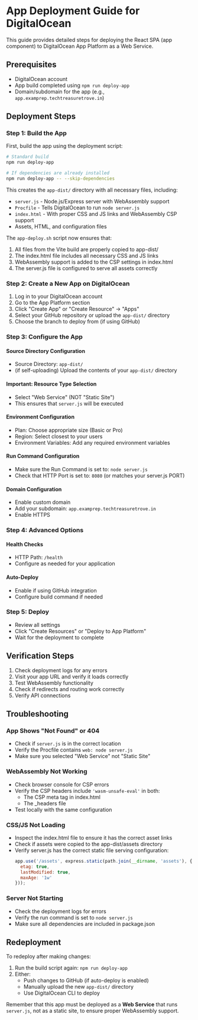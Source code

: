 # App Deployment Guide for DigitalOcean

This guide provides detailed steps for deploying the React SPA (app component) to DigitalOcean App Platform as a Web Service.

## Prerequisites

- DigitalOcean account
- App build completed using `npm run deploy-app`
- Domain/subdomain for the app (e.g., `app.examprep.techtreasuretrove.in`)

## Deployment Steps

### Step 1: Build the App

First, build the app using the deployment script:

```bash
# Standard build
npm run deploy-app

# If dependencies are already installed
npm run deploy-app -- --skip-dependencies
```

This creates the `app-dist/` directory with all necessary files, including:
- `server.js` - Node.js/Express server with WebAssembly support
- `Procfile` - Tells DigitalOcean to run `node server.js`
- `index.html` - With proper CSS and JS links and WebAssembly CSP support
- Assets, HTML, and configuration files

The `app-deploy.sh` script now ensures that:
1. All files from the Vite build are properly copied to app-dist/
2. The index.html file includes all necessary CSS and JS links
3. WebAssembly support is added to the CSP settings in index.html
4. The server.js file is configured to serve all assets correctly

### Step 2: Create a New App on DigitalOcean

1. Log in to your DigitalOcean account
2. Go to the App Platform section
3. Click "Create App" or "Create Resource" → "Apps"
4. Select your GitHub repository or upload the `app-dist/` directory
5. Choose the branch to deploy from (if using GitHub)

### Step 3: Configure the App

#### Source Directory Configuration
- Source Directory: `app-dist/`
- (if self-uploading) Upload the contents of your `app-dist/` directory

#### Important: Resource Type Selection
- Select "Web Service" (NOT "Static Site")
- This ensures that `server.js` will be executed

#### Environment Configuration
- Plan: Choose appropriate size (Basic or Pro)
- Region: Select closest to your users
- Environment Variables: Add any required environment variables

#### Run Command Configuration
- Make sure the Run Command is set to: `node server.js`
- Check that HTTP Port is set to: `8080` (or matches your server.js PORT)

#### Domain Configuration
- Enable custom domain
- Add your subdomain: `app.examprep.techtreasuretrove.in`
- Enable HTTPS

### Step 4: Advanced Options

#### Health Checks
- HTTP Path: `/health`
- Configure as needed for your application

#### Auto-Deploy
- Enable if using GitHub integration
- Configure build command if needed

### Step 5: Deploy

- Review all settings
- Click "Create Resources" or "Deploy to App Platform"
- Wait for the deployment to complete

## Verification Steps

1. Check deployment logs for any errors
2. Visit your app URL and verify it loads correctly
3. Test WebAssembly functionality
4. Check if redirects and routing work correctly
5. Verify API connections

## Troubleshooting

### App Shows "Not Found" or 404
- Check if `server.js` is in the correct location
- Verify the Procfile contains `web: node server.js`
- Make sure you selected "Web Service" not "Static Site"

### WebAssembly Not Working
- Check browser console for CSP errors
- Verify the CSP headers include `'wasm-unsafe-eval'` in both:
  - The CSP meta tag in index.html
  - The _headers file
- Test locally with the same configuration

### CSS/JS Not Loading
- Inspect the index.html file to ensure it has the correct asset links
- Check if assets were copied to the app-dist/assets directory
- Verify server.js has the correct static file serving configuration:
  ```javascript
  app.use('/assets', express.static(path.join(__dirname, 'assets'), {
    etag: true,
    lastModified: true,
    maxAge: '1w'
  }));
  ```

### Server Not Starting
- Check the deployment logs for errors
- Verify the run command is set to `node server.js`
- Make sure all dependencies are included in package.json

## Redeployment

To redeploy after making changes:
1. Run the build script again: `npm run deploy-app`
2. Either:
   - Push changes to GitHub (if auto-deploy is enabled)
   - Manually upload the new `app-dist/` directory
   - Use DigitalOcean CLI to deploy

Remember that this app must be deployed as a **Web Service** that runs `server.js`, not as a static site, to ensure proper WebAssembly support. 